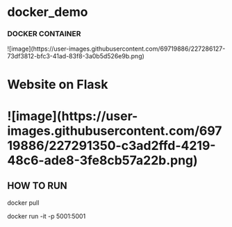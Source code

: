 # docker_demo


<h3>DOCKER  CONTAINER</h3>
![image](https://user-images.githubusercontent.com/69719886/227286127-73df3812-bfc3-41ad-83f8-3a0b5d526e9b.png)

<h1>Website on Flask<h1>
![image](https://user-images.githubusercontent.com/69719886/227291350-c3ad2ffd-4219-48c6-ade8-3fe8cb57a22b.png)



<h2>HOW TO RUN </h2>
<p> docker pull <docker-image-name> </p>     
<p> docker run -it -p 5001:5001 <image-name> </p>
